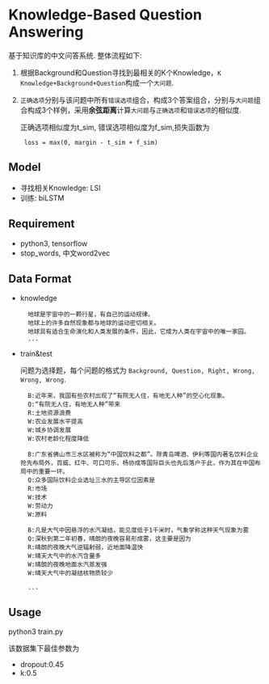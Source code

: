 # Knowledge-Based Question Answering

基于知识库的中文问答系统.
整体流程如下:
1. 根据Background和Question寻找到最相关的K个Knowledge，`K Knowledge+Background+Question`构成一个`大问题`.
2. `正确选项`分别与该问题中所有`错误选项`组合，构成3个答案组合，分别与`大问题`组合构成3个样例，采用**余弦距离**计算`大问题`与`正确选项`和`错误选项`的相似度.

    正确选项相似度为t_sim, 错误选项相似度为f_sim,损失函数为

        loss = max(0, margin - t_sim + f_sim)


## Model
- 寻找相关Knowledge: LSI
- 训练: biLSTM

## Requirement

- python3, tensorflow
- stop_words, 中文word2vec

## Data Format

- knowledge

        地球是宇宙中的一颗行星，有自己的运动规律。
        地球上的许多自然现象都与地球的运动密切相关。
        地球具有适合生命演化和人类发展的条件，因此，它成为人类在宇宙中的唯一家园。
        ...

- train&test

    问题为选择题，每个问题的格式为
    `Background, Question, Right, Wrong, Wrong, Wrong`.

        B:近年来，我国有些农村出现了“有院无人住，有地无人种”的空心化现象。
        Q:“有院无人住，有地无人种”带来
        R:土地资源浪费
        W:农业发展水平提高
        W:城乡协调发展
        W:农村老龄化程度降低

        B:广东省佛山市三水区被称为“中国饮料之都”。除青岛啤酒、伊利等国内著名饮料企业抢先布局外，百威、红牛、可口可乐、杨协成等国际巨头也先后落户于此，作为其在中国布局中的重要一环。
        Q:众多国际饮料企业选址三水的主导区位因素是
        R:市场
        W:技术
        W:劳动力
        W:原料

        B:凡是大气中因悬浮的水汽凝结，能见度低于1千米时，气象学称这种天气现象为雾
        Q:深秋到第二年初春，晴朗的夜晚容易形成雾，这主要是因为
        R:晴朗的夜晚大气逆辐射弱，近地面降温快
        W:晴天大气中的水汽含量多
        W:晴朗的夜晚地面水汽蒸发强
        W:晴天大气中的凝结核物质较少

        ...

## Usage

python3 train.py

该数据集下最佳参数为
- dropout:0.45
- k:0.5

